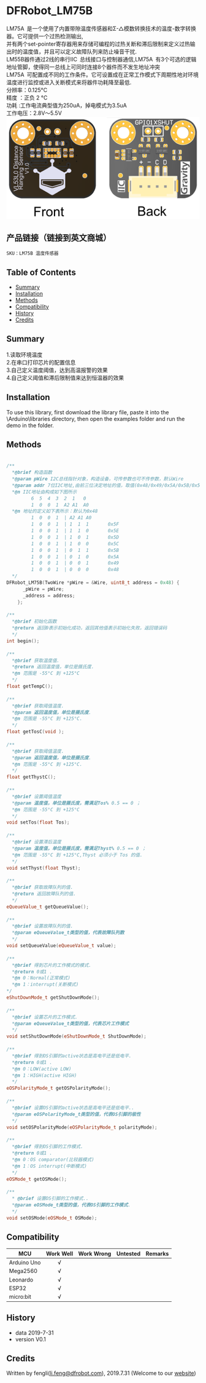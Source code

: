 # DFRobot_LM75B
LM75A 是一个使用了内置带隙温度传感器和Σ-△模数转换技术的温度-数字转换器。它可提供一个过热检测输出,<br>
并有两个set-pointer寄存器用来存储可编程的过热关断和滞后限制来定义过热输出时的温度值，并且可以定义故障队列来防止噪音干扰.<br>
LM55B器件通过2线的串行IIC 总线接口与控制器通信,LM75A 有3个可选的逻辑地址管脚，使得同一总线上可同时连接8个器件而不发生地址冲突<br>
LM75A 可配置成不同的工作条件。它可设置成在正常工作模式下周期性地对环境温度进行监控或进入关断模式来将器件功耗降至最低.<br>
  分辨率：0.125°C <br>
  精度  ：正负 2 °C <br>
  功耗  :工作电流典型值为250uA，掉电模式为3.5uA<br>
  工作电压：2.8V～5.5V<br>
![正反面svg效果图](https://github.com/ouki-wang/DFRobot_Sensor/raw/master/resources/images/SEN0245svg1.png)

## 产品链接（链接到英文商城）
    SKU：LM75B 温度传感器
   
## Table of Contents

* [Summary](#summary)
* [Installation](#installation)
* [Methods](#methods)
* [Compatibility](#compatibility)
* [History](#history)
* [Credits](#credits)

## Summary

   1.读取环境温度<br>
   2.在串口打印芯片的配置信息<br>
   3.自己定义温度阈值，达到高温报警的效果<br>
   4.自己定义阈值和滞后限制值来达到恒温器的效果<br>

## Installation

To use this library, first download the library file, paste it into the \Arduino\libraries directory, then open the examples folder and run the demo in the folder.

## Methods

```C++
    
/**
  *@brief 构造函数
  *@param pWire I2C总线指针对象，构造设备，可传参数也可不传参数，默认Wire
  *@param addr 7位I2C地址,由前三位决定地址的值，取值(0x48/0x49/0x5A/0x5B/0x5C/0x5D/0x5E/0x5F)默认0x48
  *@n IIC地址由构成如下图所示
         6  5  4  3  2  1   0
         1  0  0  1  A2 A1  A0
  *@n 地址的定义如下表所示：默认为0x48
         1  0  0  1  | A2 A1 A0
         1  0  0  1  | 1  1  1       0x5F
         1  0  0  1  | 1  1  0       0x5E
         1  0  0  1  | 1  0  1       0x5D
         1  0  0  1  | 1  0  0       0x5C
         1  0  0  1  | 0  1  1       0x5B
         1  0  0  1  | 0  1  0       0x5A
         1  0  0  1  | 0  0  1       0x49
         1  0  0  1  | 0  0  0       0x48
  */
DFRobot_LM75B(TwoWire *pWire = &Wire, uint8_t address = 0x48) {
      _pWire = pWire;
      _address = address;
    };

/**
  *@brief 初始化函数
  *@return 返回0表示初始化成功，返回其他值表示初始化失败，返回错误码
  */
int begin();

/**
  *@brief 获取温度值.
  *@return 返回温度值，单位是摄氏度.
  *@n 范围是 -55°C 到 +125°C
  */
float getTempC();

/**
  *@brief 获取阈值温度.
  *@param 返回温度值，单位是摄氏度.
  *@n 范围是 -55°C 到 +125°C.
  */
float getTosC(void );

/**
  *@brief 获取阈值温度.
  *@param 返回温度值，单位是摄氏度.
  *@n 范围是 -55°C 到 +125°C.
  */
float getThystC();

/**
  *@brief 设置阈值温度
  *@param 温度值，单位是摄氏度，需满足Tos% 0.5 == 0 ；
  *@n 范围是 -55°C 到 +125°C
  */
void setTos(float Tos);

/**
  *@brief 设置滞后温度
  *@param 温度值，单位是摄氏度，需满足Thyst% 0.5 == 0 ；
  *@n 范围是 -55°C 到 +125°C,Thyst 必须小于 Tos 的值.
  */
void setThyst(float Thyst);

/**
  *@brief 获取故障队列的值.
  *@return 返回故障队列的值.
  */
eQueueValue_t getQueueValue();

/**
  *@brief 设置故障队列的值.
  *@param eQueueValue_t类型的值，代表故障队列数
  */
void setQueueValue(eQueueValue_t value);

/**
  *@brief 得到芯片的工作模式的模式.
  *@return 0或1 .
  *@n 0：Normal(正常模式)
  *@n 1：interrupt(关断模式)
*/
eShutDownMode_t getShutDownMode();

/**
  *@brief 设置芯片的工作模式.
  *@param eQueueValue_t类型的值，代表芯片工作模式
  */
void setShutDownMode(eShutDownMode_t ShutDownMode);

/**
  *@brief 得到OS引脚的active状态是高电平还是低电平.
  *@return 0或1 .
  *@n 0：LOW(active LOW)
  *@n 1：HIGH(active HIGH)
  */
eOSPolarityMode_t getOSPolarityMode();

/**
  *@brief 设置OS引脚的active状态是高电平还是低电平..
  *@param eOSPolarityMode_t类型的值，代表OS引脚的极性
  */
void setOSPolarityMode(eOSPolarityMode_t polarityMode);

/**
  *@brief 得到OS引脚的工作模式.
  *@return 0或1 .
  *@n 0：OS comparator(比较器模式)
  *@n 1：OS interrupt(中断模式)
  */
eOSMode_t getOSMode();

/**
  * @brief 设置OS引脚的工作模式..
  *@param eOSMode_t类型的值，代表OS引脚的工作模式.
  */
void setOSMode(eOSMode_t OSMode);
```

## Compatibility

MCU                | Work Well    | Work Wrong   | Untested    | Remarks
------------------ | :----------: | :----------: | :---------: | -----
Arduino Uno        |      √       |              |             | 
Mega2560        |      √       |              |             | 
Leonardo        |      √       |              |             | 
ESP32        |      √       |              |             | 
micro:bit        |      √       |              |             | 


## History

- data 2019-7-31
- version V0.1


## Credits

Written by fengli(li.feng@dfrobot.com), 2019.7.31 (Welcome to our [website](https://www.dfrobot.com/))





